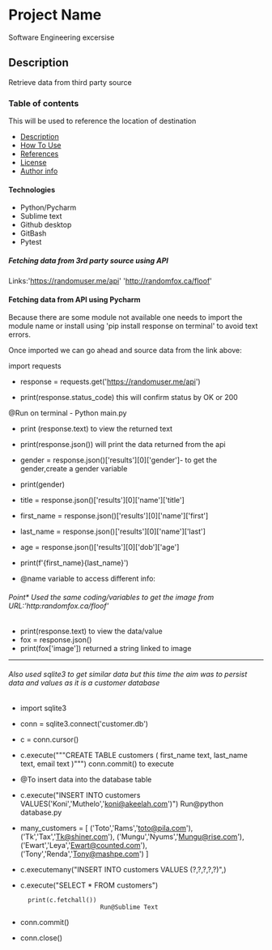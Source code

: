 # Project Name

Software Engineering excersise

## Description

Retrieve data from third party source

### Table of contents
This will be used to reference the location of destination

- [Description](#Description)
- [How To Use](#how-to-use)
- [References](#references)
- [License](#Licence)
- [Author info](#author-info)

#### Technologies

- Python/Pycharm
- Sublime text
- Github desktop
- GitBash
- Pytest

##### Fetching data from 3rd party source using API
Links:'https://randomuser.me/api'
	  'http://randomfox.ca/floof'

#### Fetching data from API using Pycharm

Because there are some module not available one needs to import the module name or install using 'pip install response on terminal' to avoid text errors.

Once imported we can go ahead and source data from the link above:

import requests

- response = requests.get('https://randomuser.me/api')

- print(response.status_code) this will confirm status by OK or 200

@Run on terminal - Python main.py

- print (response.text) to view the returned text 

- print(response.json()) will print the data returned from the api

- gender = response.json()['results'][0]['gender']- to get the gender,create a gender variable
- print(gender)

- title = response.json()['results'][0]['name']['title']

- first_name = response.json()['results'][0]['name']['first']

- last_name = response.json()['results'][0]['name']['last']

- age = response.json()['results'][0]['dob']['age']
- print(f'{first_name}{last_name}')

- @name variable to access different info:
 

###### Point* Used the same coding/variables to get the image from URL:'http:randomfox.ca/floof'

- print(response.text) to view the data/value
- fox = response.json()
- print(fox['image']) returned a string linked to image
--------------------------------------------------------------------------------------------------------
###### Also used sqlite3 to get similar data but this time the aim was to persist data and  values as it is a customer database

- import sqlite3

- conn = sqlite3.connect('customer.db')
- c = conn.cursor()
- c.execute("""CREATE TABLE customers (
		first_name text,
		last_name text,
		email text
		)""")
		conn.commit() to execute
- @To insert data into the database table
- c.execute("INSERT INTO customers VALUES('Koni','Muthelo','koni@akeelah.com')")
			Run@python database.py
- many_customers = [
					('Toto','Rams','toto@pila.com'),
					('Tk','Tax','Tk@shiner.com'),
					('Mungu','Nyums','Mungu@rise.com'),
					('Ewart','Leya','Ewart@counted.com'),
					('Tony','Renda','Tony@mashpe.com')
					]
- c.executemany("INSERT INTO customers VALUES (?,?,?,?,?)",)

- c.execute("SELECT * FROM customers")

		print(c.fetchall())
							Run@Sublime Text


- conn.commit()

- conn.close()






 
